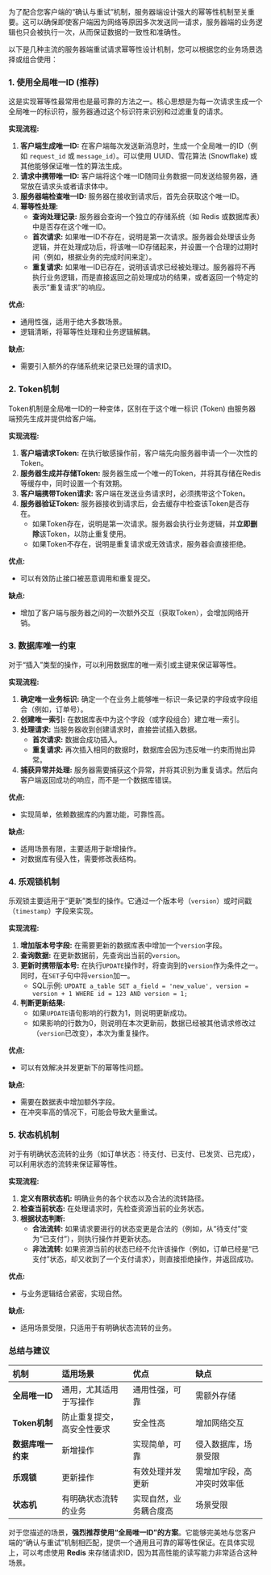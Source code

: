 为了配合您客户端的“确认与重试”机制，服务器端设计强大的幂等性机制至关重要。这可以确保即使客户端因为网络等原因多次发送同一请求，服务器端的业务逻辑也只会被执行一次，从而保证数据的一致性和准确性。

以下是几种主流的服务器端重试请求幂等性设计机制，您可以根据您的业务场景选择或组合使用：

### 1. 使用全局唯一ID (推荐)

这是实现幂等性最常用也是最可靠的方法之一。核心思想是为每一次请求生成一个全局唯一的标识符，服务器通过这个标识符来识别和过滤重复的请求。

**实现流程:**

1.  **客户端生成唯一ID:** 在客户端每次发送新消息时，生成一个全局唯一的ID（例如 `request_id` 或 `message_id`）。可以使用 UUID、雪花算法 (Snowflake) 或其他能够保证唯一性的算法生成。
2.  **请求中携带唯一ID:** 客户端将这个唯一ID随同业务数据一同发送给服务器，通常放在请求头或者请求体中。
3.  **服务器端检查唯一ID:** 服务器在接收到请求后，首先会获取这个唯一ID。
4.  **幂等性处理:**
    *   **查询处理记录:** 服务器会查询一个独立的存储系统（如 Redis 或数据库表）中是否存在这个唯一ID。
    *   **首次请求:** 如果唯一ID不存在，说明是第一次请求。服务器会处理该业务逻辑，并在处理成功后，将该唯一ID存储起来，并设置一个合理的过期时间（例如，根据业务的完成时间来定）。
    *   **重复请求:** 如果唯一ID已存在，说明该请求已经被处理过。服务器将不再执行业务逻辑，而是直接返回之前处理成功的结果，或者返回一个特定的表示“重复请求”的响应。

**优点:**
*   通用性强，适用于绝大多数场景。
*   逻辑清晰，将幂等性处理和业务逻辑解耦。

**缺点:**
*   需要引入额外的存储系统来记录已处理的请求ID。

### 2. Token机制

Token机制是全局唯一ID的一种变体，区别在于这个唯一标识 (Token) 由服务器端预先生成并提供给客户端。

**实现流程:**

1.  **客户端请求Token:** 在执行敏感操作前，客户端先向服务器申请一个一次性的Token。
2.  **服务器生成并存储Token:** 服务器生成一个唯一的Token，并将其存储在Redis等缓存中，同时设置一个有效期。
3.  **客户端携带Token请求:** 客户端在发送业务请求时，必须携带这个Token。
4.  **服务器验证Token:** 服务器接收到请求后，会去缓存中检查该Token是否存在。
    *   如果Token存在，说明是第一次请求。服务器会执行业务逻辑，并**立即删除**该Token，以防止重复使用。
    *   如果Token不存在，说明是重复请求或无效请求，服务器会直接拒绝。

**优点:**
*   可以有效防止接口被恶意调用和重复提交。

**缺点:**
*   增加了客户端与服务器之间的一次额外交互（获取Token），会增加网络开销。

### 3. 数据库唯一约束

对于“插入”类型的操作，可以利用数据库的唯一索引或主键来保证幂等性。

**实现流程:**

1.  **确定唯一业务标识:** 确定一个在业务上能够唯一标识一条记录的字段或字段组合（例如，订单号）。
2.  **创建唯一索引:** 在数据库表中为这个字段（或字段组合）建立唯一索引。
3.  **处理请求:** 当服务器收到创建请求时，直接尝试插入数据。
    *   **首次请求:** 数据会成功插入。
    *   **重复请求:** 再次插入相同的数据时，数据库会因为违反唯一约束而抛出异常。
4.  **捕获异常并处理:** 服务器需要捕获这个异常，并将其识别为重复请求。然后向客户端返回成功的响应，而不是一个数据库错误。

**优点:**
*   实现简单，依赖数据库的内置功能，可靠性高。

**缺点:**
*   适用场景有限，主要适用于新增操作。
*   对数据库有侵入性，需要修改表结构。

### 4. 乐观锁机制

乐观锁主要适用于“更新”类型的操作。它通过一个版本号（`version`）或时间戳（`timestamp`）字段来实现。

**实现流程:**

1.  **增加版本号字段:** 在需要更新的数据库表中增加一个`version`字段。
2.  **查询数据:** 在更新数据前，先查询出当前的`version`。
3.  **更新时携带版本号:** 在执行`UPDATE`操作时，将查询到的`version`作为条件之一。同时，在`SET`子句中将`version`加一。
    *   SQL示例: `UPDATE a_table SET a_field = 'new_value', version = version + 1 WHERE id = 123 AND version = 1;`
4.  **判断更新结果:**
    *   如果`UPDATE`语句影响的行数为1，则说明更新成功。
    *   如果影响的行数为0，则说明在本次更新前，数据已经被其他请求修改过（`version`已改变），本次为重复操作。

**优点:**
*   可以有效解决并发更新下的幂等性问题。

**缺点:**
*   需要在数据表中增加额外字段。
*   在冲突率高的情况下，可能会导致大量重试。

### 5. 状态机机制

对于有明确状态流转的业务（如订单状态：待支付、已支付、已发货、已完成），可以利用状态的流转来保证幂等性。

**实现流程:**

1.  **定义有限状态机:** 明确业务的各个状态以及合法的流转路径。
2.  **检查当前状态:** 在处理请求时，先检查资源当前的业务状态。
3.  **根据状态判断:**
    *   **合法流转:** 如果请求要进行的状态变更是合法的（例如，从“待支付”变为“已支付”），则执行操作并更新状态。
    *   **非法流转:** 如果资源当前的状态已经不允许该操作（例如，订单已经是“已支付”状态，却又收到了一个支付请求），则直接拒绝操作，并返回成功。

**优点:**
*   与业务逻辑结合紧密，实现自然。

**缺点:**
*   适用场景受限，只适用于有明确状态流转的业务。

### 总结与建议

| 机制 | 适用场景 | 优点 | 缺点 |
| :--- | :--- | :--- | :--- |
| **全局唯一ID** | 通用，尤其适用于写操作 | 通用性强，可靠 | 需额外存储 |
| **Token机制** | 防止重复提交，高安全性要求 | 安全性高 | 增加网络交互 |
| **数据库唯一约束** | 新增操作 | 实现简单，可靠 | 侵入数据库，场景受限 |
| **乐观锁** | 更新操作 | 有效处理并发更新 | 需增加字段，高冲突时效率低 |
| **状态机** | 有明确状态流转的业务 | 实现自然，业务耦合度高 | 场景受限 |

对于您描述的场景，**强烈推荐使用“全局唯一ID”的方案**。它能够完美地与您客户端的“确认与重试”机制相匹配，提供一个通用且可靠的幂等性保证。在具体实现上，可以考虑使用 **Redis** 来存储请求ID，因为其高性能的读写能力非常适合这种场景。